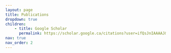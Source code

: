 ```yaml
---
layout: page
title: Publications
dropdown: true
children: 
    - title: Google Scholar
      permalink: https://scholar.google.ca/citations?user=ifQsJnIAAAAJ&hl=en&oi=sra
nav: true
nav_order: 2
---
```

<!-- 
---
layout: page
permalink: /publications/
title: Publications
description: 
nav: true
nav_order: 1
---
<div class="publications">

{% bibliography -f {{ site.scholar.bibliography }} %}

</div>

 -->
